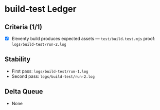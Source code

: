 # build-test Ledger

## Criteria (1/1)
- [x] Eleventy build produces expected assets — `test/build.test.mjs` proof: `logs/build-test/run-2.log`

## Stability
- First pass: `logs/build-test/run-1.log`
- Second pass: `logs/build-test/run-2.log`

## Delta Queue
- None
